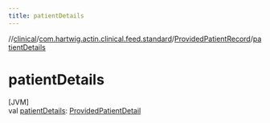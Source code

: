 ```yaml
---
title: patientDetails
---
```

//[clinical](../../../index.html)/[com.hartwig.actin.clinical.feed.standard](../index.html)/[ProvidedPatientRecord](index.html)/[patientDetails](patient-details.html)



# patientDetails



[JVM]\
val [patientDetails](patient-details.html): [ProvidedPatientDetail](../-provided-patient-detail/index.html)





